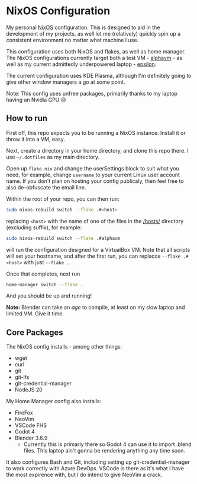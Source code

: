 # NixOS Configuration

My personal [NixOS](https://nixos.org) configuration. This is designed to aid in the development of my
projects, as well let me (relatively) quickly spin up a consistent environment no matter what machine
I use.

This configuration uses both NixOS and flakes, as well as home manager. The NixOS configurations currently
target both a test VM - [alphavm](/hosts/alphavm.nix) - as well as my current admittedly underpowered 
laptop - [epsilon](/hosts/epsilon.nix). 

The current configuration uses KDE Plasma, although I'm definitely going to give other window managers
a go at some point.

Note: This config uses unfree packages, primarily thanks to my laptop having an Nvidia GPU 😔

## How to run

First off, this repo expects you to be running a NixOS instance. Install it or throw it into a VM, easy.

Next, create a directory in your home directory, and clone this repo there. I use `~/.dotfiles` as my main
directory.

Open up `flake.nix` and change the userSettings block to suit what you need, for example, change `username`
to your current Linux user account name. If you don't plan on hosting your config publicaly, then feel free
to also de-obfuscate the email line.

Within the root of your repo, you can then run:

```bash
sudo nixos-rebuild switch --flake .#<host>
```
replacing `<host>` with the name of one of the files in the [/hosts/](/hosts/) directory (excluding suffix), 
for example:

```bash
sudo nixos-rebuild switch --flake .#alphavm
```
will run the configuration designed for a VirtualBox VM. Note that all scripts will set your hostname, and 
after the first run, you can replacce `--flake .#<host>` with just `--flake .`.

Once that completes, next run

```bash
home-manager switch --flake .
```

And you should be up and running!

**Note:** Blender can take an _age_ to compile, at least on my slow laptop and limited VM. Give it time.

## Core Packages

The NixOS config installs - among other things:

* wget
* curl
* git
* git-lfs
* git-credential-manager
* NodeJS 20

My Home Manager config also installs:

* FireFox
* NeoVim
* VSCode FHS
* Godot 4
* Blender 3.6.9 
  * Currently this is primarly there so Godot 4 can use it to import .blend files. This laptop ain't
    gonna be rendering anything any time soon.

It also configures Bash and Git, including setting up git-credential-manager to work correctly with
Azure DevOps. VSCode is there as it's what I have the most expirence with, but I do intend to give
NeoVim a crack.

